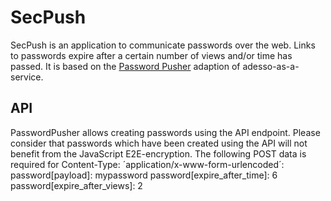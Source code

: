 # SecPush
SecPush is an application to communicate passwords over the web. Links to passwords expire after a certain number of views and/or time has passed. It is based on the [Password Pusher](https://github.com/adesso-as-a-service/PasswordPusher) adaption of adesso-as-a-service.

## API
PasswordPusher allows creating passwords using the API endpoint. Please consider that passwords which have been created using the API will not benefit from the JavaScript E2E-encryption.
The following POST data is required for Content-Type: ´application/x-www-form-urlencoded´:
password[payload]: mypassword
password[expire_after_time]: 6
password[expire_after_views]: 2
